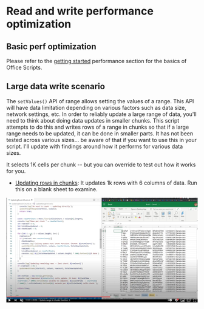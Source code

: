 # Read and write performance optimization


## Basic perf optimization 

Please refer to the [getting started](../Getting%20Started#basic-performance-considerations) performance section for the basics of Office Scripts. 

## Large data write scenario

The `setValues()` API of range allows setting the values of a range. This API will have data limitation depending on various factors such as data size, network settings, etc. In order to reliably update a large range of data, you'll need to think about doing data updates in smaller chunks. This script attempts to do this and writes rows of a range in chunks so that if a large range needs to be updated, it can be done in smaller parts. It has not been tested across various sizes... be aware of that if you want to use this in your script. I'll update with findings around how it performs for various data sizes. 

It selects 1K cells per chunk -- but you can override to test out how it works for you. 

* [Updating rows in chunks](UpdatingRowsInChunks.ts): It updates 1k rows with 6 columns of data. Run this on a blank sheet to examine. 

[![Large range data update](v_largedata.png)](https://youtu.be/BP9Kp0Ltj7U)
